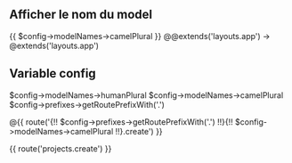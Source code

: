 
## Afficher le nom du model
{{ $config->modelNames->camelPlural }}
@@extends('layouts.app') -> @extends('layouts.app')

## Variable config
$config->modelNames->humanPlural
$config->modelNames->camelPlural
$config->prefixes->getRoutePrefixWith('.')


@{{ route('{!! $config->prefixes->getRoutePrefixWith('.') !!}{!! $config->modelNames->camelPlural !!}.create') }}

{{ route('projects.create') }}


